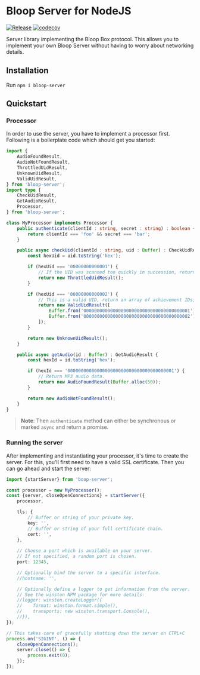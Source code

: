 # Bloop Server for NodeJS

[![Release](https://github.com/bloop-box/bloop-server-node/actions/workflows/release.yml/badge.svg)](https://github.com/bloop-box/bloop-server-node/actions/workflows/release.yml)
[![codecov](https://codecov.io/gh/bloop-box/bloop-server-node/branch/main/graph/badge.svg?token=SFF7EKPZ2X)](https://codecov.io/gh/bloop-box/bloop-server-node)

Server library implementing the Bloop Box protocol. This allows you to implement your own Bloop Server without having to
worry about networking details.

## Installation

Run `npm i bloop-server`

## Quickstart

### Processor
In order to use the server, you have to implement a processor first. Following is a boilerplate code which should get
you started:

```typescript
import {
    AudioFoundResult,
    AudioNotFoundResult,
    ThrottledUidResult,
    UnknownUidResult,
    ValidUidResult,
} from 'bloop-server';
import type {
    CheckUidResult,
    GetAudioResult,
    Processor,
} from 'bloop-server';

class MyProcessor implements Processor {
    public authenticate(clientId : string, secret : string) : boolean {
        return clientId === 'foo' && secret === 'bar';
    }

    public async checkUid(clientId : string, uid : Buffer) : CheckUidResult {
        const hexUid = uid.toString('hex');

        if (hexUid === '00000000000001') {
            // If the UID was scanned too quickly in succession, return a throttle result.
            return new ThrottledUidResult();
        }

        if (hexUid === '00000000000002') {
            // This is a valid UID, return an array of achievement IDs, if any were achieved.
            return new ValidUidResult([
                Buffer.from('0000000000000000000000000000000000000001'),
                Buffer.from('0000000000000000000000000000000000000002'),
            ]);
        }

        return new UnknownUidResult();
    }

    public async getAudio(id : Buffer) : GetAudioResult {
        const hexId = id.toString('hex');

        if (hexId === '0000000000000000000000000000000000000001') {
            // Return MP3 audio data.
            return new AudioFoundResult(Buffer.alloc(50));
        }

        return new AudioNotFoundResult();
    }
}
```

> **Note**: Then `authenticate` method can either be synchronous or marked `async` and return a promise.

### Running the server

After implementing and instantiating your processor, it's time to create the server. For this, you'll first need to
have a valid SSL certificate. Then you can go ahead and start the server:

```typescript
import {startServer} from 'boop-server';

const processor = new MyProcessor();
const {server, closeOpenConnections} = startServer({
    processor,

    tls: {
        // Buffer or string of your private key.
        key: '',
        // Buffer or string of your full certificate chain.
        cert: '',
    },
    
    // Choose a port which is available on your server.
    // If not specified, a random port is chosen.
    port: 12345,

    // Optionally bind the server to a specific interface. 
    //hostname: '',

    // Optionally define a logger to get information from the server.
    // See the winston NPM package for more details:
    //logger: winston.createLogger({
    //    format: winston.format.simple(),
    //    transports: new winston.transport.Console(),
    //}),
});

// This takes care of gracefully shutting down the server on CTRL+C
process.on('SIGINT', () => {
    closeOpenConnections();
    server.close(() => {
        process.exit(0);
    });
});
```
